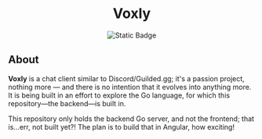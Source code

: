 <div align="center">
<h1>Voxly</h1>

![Static Badge](https://img.shields.io/badge/Built%20With-Go-cyan?style=flat-square&logo=go&logoSize=auto)

</div>

## About
**Voxly** is a chat client similar to Discord/Guilded.gg; it's a passion project, nothing more — and there is no intention that it evolves into anything more. It is being built in an effort to explore the Go language, for which this repository—the backend—is built in.

This repository only holds the backend Go server, and not the frontend; that is...err, not built yet?! The plan is to build that in Angular, how exciting!

